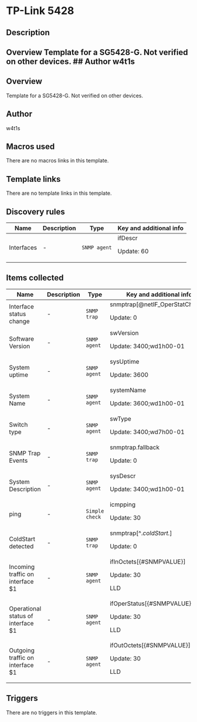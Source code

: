 # TP-Link 5428

## Description

## Overview Template for a SG5428-G. Not verified on other devices. ## Author w4t1s 

## Overview

Template for a SG5428-G. Not verified on other devices.



## Author

w4t1s

## Macros used

There are no macros links in this template.

## Template links

There are no template links in this template.

## Discovery rules

|Name|Description|Type|Key and additional info|
|----|-----------|----|----|
|Interfaces|<p>-</p>|`SNMP agent`|ifDescr<p>Update: 60</p>|
## Items collected

|Name|Description|Type|Key and additional info|
|----|-----------|----|----|
|Interface status change|<p>-</p>|`SNMP trap`|snmptrap[@netIF_OperStatChange]<p>Update: 0</p>|
|Software Version|<p>-</p>|`SNMP agent`|swVersion<p>Update: 3400;wd1h00-01</p>|
|System uptime|<p>-</p>|`SNMP agent`|sysUptime<p>Update: 3600</p>|
|System Name|<p>-</p>|`SNMP agent`|systemName<p>Update: 3600;wd1h00-01</p>|
|Switch type|<p>-</p>|`SNMP agent`|swType<p>Update: 3400;wd7h00-01</p>|
|SNMP Trap Events|<p>-</p>|`SNMP trap`|snmptrap.fallback<p>Update: 0</p>|
|System Description|<p>-</p>|`SNMP agent`|sysDescr<p>Update: 3400;wd1h00-01</p>|
|ping|<p>-</p>|`Simple check`|icmpping<p>Update: 30</p>|
|ColdStart detected|<p>-</p>|`SNMP trap`|snmptrap[^.*coldStart.*]<p>Update: 0</p>|
|Incoming traffic on interface $1|<p>-</p>|`SNMP agent`|ifInOctets[{#SNMPVALUE}]<p>Update: 30</p><p>LLD</p>|
|Operational status of interface $1|<p>-</p>|`SNMP agent`|ifOperStatus[{#SNMPVALUE}]<p>Update: 30</p><p>LLD</p>|
|Outgoing traffic on interface $1|<p>-</p>|`SNMP agent`|ifOutOctets[{#SNMPVALUE}]<p>Update: 30</p><p>LLD</p>|
## Triggers

There are no triggers in this template.

